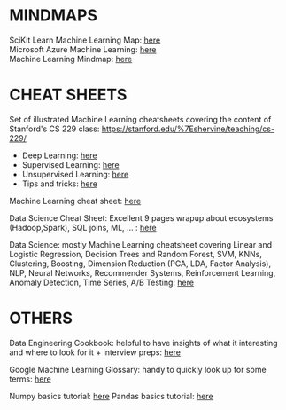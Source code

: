 # MINDMAPS
SciKit Learn Machine Learning Map: [here](https://scikit-learn.org/stable/tutorial/machine_learning_map/)  
Microsoft Azure Machine Learning: [here](https://docs.microsoft.com/en-gb/azure/machine-learning/algorithm-cheat-sheet)  
Machine Learning Mindmap: [here](https://github.com/dformoso/machine-learning-mindmap)  



# CHEAT SHEETS
Set of illustrated Machine Learning cheatsheets covering the content of Stanford's CS 229 class: https://stanford.edu/%7Eshervine/teaching/cs-229/
- Deep Learning: [here](https://stanford.edu/~shervine/teaching/cs-229/cheatsheet-deep-learning.html)
- Supervised Learning: [here](https://stanford.edu/~shervine/teaching/cs-229/cheatsheet-supervised-learning.html)
- Unsupervised Learning: [here](https://stanford.edu/~shervine/teaching/cs-229/cheatsheet-unsupervised-learning.html)
- Tips and tricks: [here](https://stanford.edu/~shervine/teaching/cs-229/cheatsheet-machine-learning-tips-and-tricks.html)

Machine Learning cheat sheet: [here](https://github.com/remicnrd/ml_cheatsheet)

Data Science Cheat Sheet: Excellent 9 pages wrapup about ecosystems (Hadoop,Spark), SQL joins, ML, ... : [here](https://github.com/ml874/Data-Science-Cheatsheet)

Data Science: mostly Machine Learning cheatsheet covering Linear and Logistic Regression, Decision Trees and Random Forest, SVM, KNNs, Clustering, Boosting, Dimension Reduction (PCA, LDA, Factor Analysis), NLP, Neural Networks, Recommender Systems, Reinforcement Learning, Anomaly Detection, Time Series, A/B Testing: [here](https://github.com/aaronwangy/Data-Science-Cheatsheet)

# OTHERS
Data Engineering Cookbook: helpful to have insights of what it interesting and where to look for it + interview preps: [here](https://github.com/andkret/Cookbook)

Google Machine Learning Glossary: handy to quickly look up for some terms: [here](https://developers.google.com/machine-learning/glossary)

Numpy basics tutorial: [here](https://github.com/datasciencescoop/Numpy)
Pandas basics tutorial: [here](https://github.com/datasciencescoop/Pandas)
